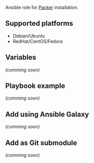 Ansible role for [Packer](https://www.packer.io/) installation.

Supported platforms
-------------------
- Debian/Ubuntu
- RedHat/CentOS/Fedora

Variables
---------
*(comming soon)*

Playbook example
----------------
*(comming soon)*

Add using Ansible Galaxy
------------------------
*(comming soon)*

Add as Git submodule 
--------------------
*(comming soon)*
